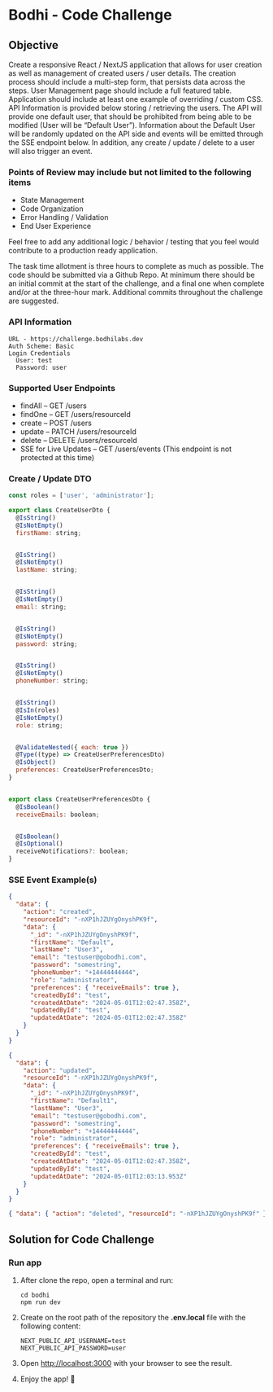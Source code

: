# Bodhi - Code Challenge

## Objective

Create a responsive React / NextJS application that allows for user creation as well as management of created users / user details. The creation process should include a multi-step form, that persists data across the steps. User Management page should include a full featured table. Application should include at least one example of overriding / custom CSS. API Information is provided below storing / retrieving the users. The API will provide one default user, that should be prohibited from being able to be modified (User will be “Default User”). Information about the Default User will be randomly updated on the API side and events will be emitted through the SSE endpoint below. In addition, any create / update / delete to a user will also trigger an event.

### Points of Review may include but not limited to the following items

- State Management
- Code Organization
- Error Handling / Validation
- End User Experience

Feel free to add any additional logic / behavior / testing that you feel would contribute to a production ready application.

The task time allotment is three hours to complete as much as possible. The code should be submitted via a Github Repo. At minimum there should be an initial commit at the start of the challenge, and a final one when complete and/or at the three-hour mark. Additional commits throughout the challenge are suggested.

### API Information

```
URL - https://challenge.bodhilabs.dev
Auth Scheme: Basic
Login Credentials
  User: test
  Password: user
```

### Supported User Endpoints

- findAll – GET /users
- findOne – GET /users/resourceId
- create – POST /users
- update – PATCH /users/resourceId
- delete – DELETE /users/resourceId
- SSE for Live Updates – GET /users/events (This endpoint is not protected at this time)

### Create / Update DTO

```javascript
const roles = ['user', 'administrator'];

export class CreateUserDto {
  @IsString()
  @IsNotEmpty()
  firstName: string;


  @IsString()
  @IsNotEmpty()
  lastName: string;


  @IsString()
  @IsNotEmpty()
  email: string;


  @IsString()
  @IsNotEmpty()
  password: string;


  @IsString()
  @IsNotEmpty()
  phoneNumber: string;


  @IsString()
  @IsIn(roles)
  @IsNotEmpty()
  role: string;


  @ValidateNested({ each: true })
  @Type((type) => CreateUserPreferencesDto)
  @IsObject()
  preferences: CreateUserPreferencesDto;
}


export class CreateUserPreferencesDto {
  @IsBoolean()
  receiveEmails: boolean;


  @IsBoolean()
  @IsOptional()
  receiveNotifications?: boolean;
}
```

### SSE Event Example(s)

```json
{
  "data": {
    "action": "created",
    "resourceId": "-nXP1hJZUYgOnyshPK9f",
    "data": {
      "_id": "-nXP1hJZUYgOnyshPK9f",
      "firstName": "Default",
      "lastName": "User3",
      "email": "testuser@gobodhi.com",
      "password": "somestring",
      "phoneNumber": "+14444444444",
      "role": "administrator",
      "preferences": { "receiveEmails": true },
      "createdById": "test",
      "createdAtDate": "2024-05-01T12:02:47.358Z",
      "updatedById": "test",
      "updatedAtDate": "2024-05-01T12:02:47.358Z"
    }
  }
}
```

```json
{
  "data": {
    "action": "updated",
    "resourceId": "-nXP1hJZUYgOnyshPK9f",
    "data": {
      "_id": "-nXP1hJZUYgOnyshPK9f",
      "firstName": "Default1",
      "lastName": "User3",
      "email": "testuser@gobodhi.com",
      "password": "somestring",
      "phoneNumber": "+14444444444",
      "role": "administrator",
      "preferences": { "receiveEmails": true },
      "createdById": "test",
      "createdAtDate": "2024-05-01T12:02:47.358Z",
      "updatedById": "test",
      "updatedAtDate": "2024-05-01T12:03:13.953Z"
    }
  }
}
```

```json
{ "data": { "action": "deleted", "resourceId": "-nXP1hJZUYgOnyshPK9f" } }
```

## Solution for Code Challenge

### Run app

1. After clone the repo, open a terminal and run:

   ```
   cd bodhi
   npm run dev
   ```

2. Create on the root path of the repository the **.env.local** file with the following content:

   ```
   NEXT_PUBLIC_API_USERNAME=test
   NEXT_PUBLIC_API_PASSWORD=user
   ```

3. Open [http://localhost:3000](http://localhost:3000) with your browser to see the result.

4. Enjoy the app! 🙂
